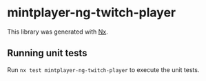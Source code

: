 # mintplayer-ng-twitch-player

This library was generated with [Nx](https://nx.dev).

## Running unit tests

Run `nx test mintplayer-ng-twitch-player` to execute the unit tests.
